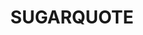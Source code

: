 ---
layout: media
title: "SUGARQUOTE"
categories: aural
excerpt: "SUGARQUOTE"
ads: false
share: false
sound:
  type: playlists
  id: 348985840
  show_plays: false
---